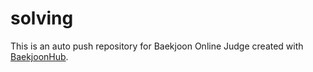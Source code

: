 # solving
This is an auto push repository for Baekjoon Online Judge created with [BaekjoonHub](https://github.com/BaekjoonHub/BaekjoonHub).
